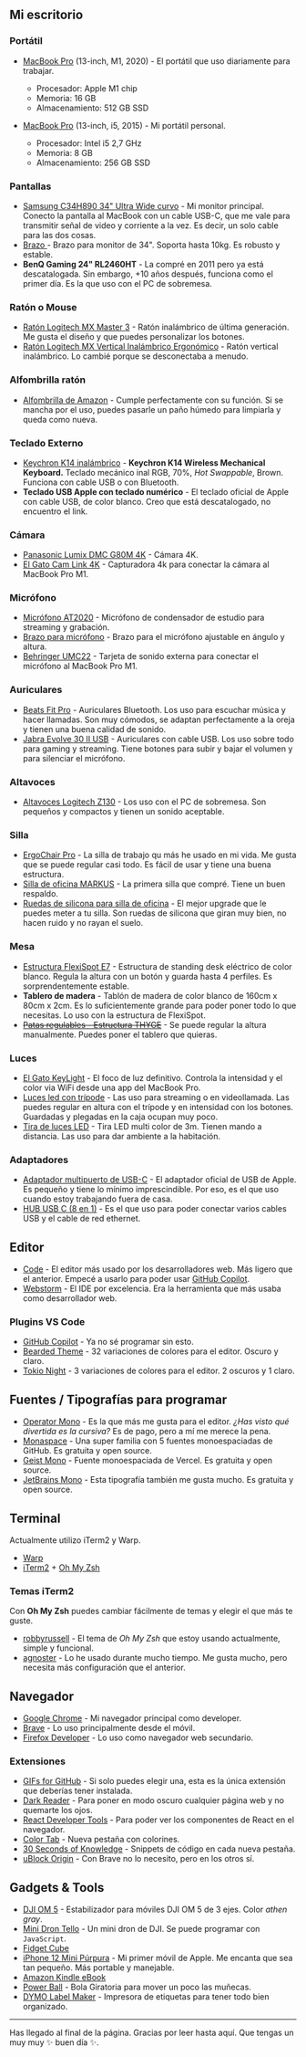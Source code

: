 ## Mi escritorio

### Portátil

- [MacBook Pro](https://www.apple.com/macbook-pro-13/) (13-inch, M1, 2020) - El portátil que uso diariamente para trabajar.

  - Procesador: Apple M1 chip
  - Memoria: 16 GB
  - Almacenamiento: 512 GB SSD

- [MacBook Pro](https://www.apple.com/macbook-pro-13/) (13-inch, i5, 2015) - Mi portátil personal.
  - Procesador: Intel i5 2,7 GHz
  - Memoria: 8 GB
  - Almacenamiento: 256 GB SSD

### Pantallas

- [Samsung C34H890 34" Ultra Wide curvo](https://amzn.to/4c0otOi) - Mi monitor principal. Conecto la pantalla al MacBook con un cable USB-C, que me vale para transmitir señal de video y corriente a la vez. Es decir, un solo cable para las dos cosas.
- [Brazo ](https://amzn.to/3Vl9NDF) - Brazo para monitor de 34". Soporta hasta 10kg. Es robusto y estable.
- **BenQ Gaming 24" RL2460HT** - La compré en 2011 pero ya está descatalogada. Sin embargo, +10 años después, funciona como el primer día. Es la que uso con el PC de sobremesa.

### Ratón o Mouse

- [Ratón Logitech MX Master 3](https://amzn.to/4bVhmXc) - Ratón inalámbrico de última generación. Me gusta el diseño y que puedes personalizar los botones.
- [Ratón Logitech MX Vertical Inalámbrico Ergonómico](https://amzn.to/3yBY8HD) - Ratón vertical inalámbrico. Lo cambié porque se desconectaba a menudo.

### Alfombrilla ratón

- [Alfombrilla de Amazon](https://amzn.to/3l6JmQv) - Cumple perfectamente con su función. Si se mancha por el uso, puedes pasarle un paño húmedo para limpiarla y queda como nueva.

### Teclado Externo

- [Keychron K14 inalámbrico](https://www.keychron.com/products/keychron-k14-wireless-mechanical-keyboard?variant=39553083146329) - **Keychron K14 Wireless Mechanical Keyboard.** Teclado mecánico inal RGB, 70%, _Hot Swappable_, Brown. Funciona con cable USB o con Bluetooth.
- **Teclado USB Apple con teclado numérico** - El teclado oficial de Apple con cable USB, de color blanco. Creo que está descatalogado, no encuentro el link.

### Cámara
- [Panasonic Lumix DMC G80M 4K](https://amzn.to/3X274jL) - Cámara 4K.
- [El Gato Cam Link 4K](https://amzn.to/4bOYNnA) - Capturadora 4k para conectar la cámara al MacBook Pro M1.

### Micrófono
- [Micrófono AT2020](https://amzn.to/3Vl4pQX) - Micrófono de condensador de estudio para streaming y grabación.
- [Brazo para micrófono](https://amzn.to/3Vjjum9) - Brazo para el micrófono ajustable en ángulo y altura.
- [Behringer UMC22](https://amzn.to/3WYwoHl) - Tarjeta de sonido externa para conectar el micrófono al MacBook Pro M1.

### Auriculares

- [Beats Fit Pro](https://amzn.to/3x3nTQH) - Auriculares Bluetooth. Los uso para escuchar música y hacer llamadas. Son muy cómodos, se adaptan perfectamente a la oreja y tienen una buena calidad de sonido.
- [Jabra Evolve 30 II USB](https://amzn.to/3evillN) - Auriculares con cable USB. Los uso sobre todo para gaming y streaming. Tiene botones para subir y bajar el volumen y para silenciar el micrófono.

### Altavoces

- [Altavoces Logitech Z130](https://amzn.to/3yH17yL) - Los uso con el PC de sobremesa. Son pequeños y compactos y tienen un sonido aceptable.

### Silla

- [ErgoChair Pro](https://www.autonomous.ai/en-ES/office-chairs/ergonomic-chair) - La silla de trabajo qu más he usado en mi vida. Me gusta que se puede regular casi todo. Es fácil de usar y tiene una buena estructura.
- [Silla de oficina MARKUS](https://amzn.to/3V4K4OJ) - La primera silla que compré. Tiene un buen respaldo.
- [Ruedas de silicona para silla de oficina](https://amzn.to/3X2Qb8G) - El mejor upgrade que le puedes meter a tu silla. Son ruedas de silicona que giran muy bien, no hacen ruido y no rayan el suelo.

### Mesa

- [Estructura FlexiSpot E7](https://amzn.to/3WZp5PK) - Estructura de standing desk eléctrico de color blanco. Regula la altura con un botón y guarda hasta 4 perfiles. Es sorprendentemente estable.
- **Tablero de madera** - Tablón de madera de color blanco de 160cm x 80cm x 2cm. Es lo suficientemente grande para poder poner todo lo que necesitas. Lo uso con la estructura de FlexiSpot.
- ~~[Patas regulables - Estructura THYGE](https://www.ikea.com/es/es/p/thyge-estructura-tablero-gris-plata-50293779/)~~ - Se puede regular la altura manualmente. Puedes poner el tablero que quieras.

### Luces
- [El Gato KeyLight](https://amzn.to/3VmamgL) - El foco de luz definitivo. Controla la intensidad y el color via WiFi desde una app del MacBook Pro.
- [Luces led con trípode](https://amzn.to/3V5eUqa) - Las uso para streaming o en videollamada. Las puedes regular en altura con el trípode y en intensidad con los botones. Guardadas y plegadas en la caja ocupan muy poco.
- [Tira de luces LED](https://amzn.to/3KiZM3I) - Tira LED multi color de 3m. Tienen mando a distancia. Las uso para dar ambiente a la habitación.

### Adaptadores

- [Adaptador multipuerto de USB-C](https://amzn.to/3UZBOzn) - El adaptador oficial de USB de Apple. Es pequeño y tiene lo mínimo imprescindible. Por eso, es el que uso cuando estoy trabajando fuera de casa.
- [HUB USB C (8 en 1)](https://amzn.to/3wXnXSa) - Es el que uso para poder conectar varios cables USB y el cable de red ethernet.

## Editor

- [Code](https://code.visualstudio.com/) - El editor más usado por los desarrolladores web. Más ligero que el anterior. Empecé a usarlo para poder usar [GitHub Copilot](https://copilot.github.com/).
- [Webstorm](https://www.jetbrains.com/es-es/webstorm/) - El IDE por excelencia. Era la herramienta que más usaba como desarrollador web.

### Plugins VS Code
- [GitHub Copilot](https://copilot.github.com/) - Ya no sé programar sin esto.
- [Bearded Theme](https://marketplace.visualstudio.com/items?itemName=BeardedBear.beardedtheme) - 32 variaciones de colores para el editor. Oscuro y claro.
- [Tokio Night](https://marketplace.visualstudio.com/items?itemName=enkia.tokyo-night) - 3 variaciones de colores para el editor. 2 oscuros y 1 claro.

## Fuentes / Tipografías para programar
- [Operator Mono](https://www.typography.com/fonts/operator/overview) - Es la que más me gusta para el editor. _¿Has visto qué divertida es la cursiva?_ Es de pago, pero a mí me merece la pena.
- [Monaspace](https://monaspace.githubnext.com/) - Una super familia con 5 fuentes monoespaciadas de GitHub. Es gratuita y open source.
- [Geist Mono](https://vercel.com/font) - Fuente monoespaciada de Vercel. Es gratuita y open source.
- [JetBrains Mono](https://www.jetbrains.com/es-es/lp/mono/) - Esta tipografía también me gusta mucho. Es gratuita y open source.

## Terminal

Actualmente utilizo iTerm2 y Warp.

- [Warp](https://app.warp.dev/referral/2EJGKR)
- [iTerm2](https://iterm2.com/) + [Oh My Zsh](https://ohmyz.sh/)


### Temas iTerm2
Con **Oh My Zsh** puedes cambiar fácilmente de temas y elegir el que más te guste.

- [robbyrussell](https://github.com/ohmyzsh/ohmyzsh/wiki/Themes#robbyrussell) - El tema de _Oh My Zsh_ que estoy usando actualmente, simple y funcional.
- [agnoster](https://github.com/ohmyzsh/ohmyzsh/wiki/Themes#agnoster) - Lo he usado durante mucho tiempo. Me gusta mucho, pero necesita más configuración que el anterior.

## Navegador

- [Google Chrome](https://www.google.com/chrome/) - Mi navegador principal como developer.
- [Brave](https://brave.com/es/) - Lo uso principalmente desde el móvil.
- [Firefox Developer](https://www.mozilla.org/es-ES/firefox/developer/) - Lo uso como navegador web secundario.

### Extensiones

- [GIFs for GitHub](https://chromewebstore.google.com/detail/gifs-for-github/dkgjnpbipbdaoaadbdhpiokaemhlphep) - Si solo puedes elegir una, esta es la única extensión que deberías tener instalada.
- [Dark Reader](https://chromewebstore.google.com/detail/dark-reader/eimadpbcbfnmbkopoojfekhnkhdbieeh) - Para poner en modo oscuro cualquier página web y no quemarte los ojos.
- [React Developer Tools](https://chrome.google.com/webstore/detail/react-developer-tools/fmkadmapgofadopljbjfkapdkoienihi?hl=es) - Para poder ver los componentes de React en el navegador.
- [Color Tab](https://chrome.google.com/webstore/detail/color-tab/hchlgfaicmddilenlflajnmomalehbom?hl=es) - Nueva pestaña con colorines.
- [30 Seconds of Knowledge](https://30secondsofknowledge.com/) - Snippets de código en cada nueva pestaña.
- [uBlock Origin](https://chromewebstore.google.com/detail/ublock-origin/cjpalhdlnbpafiamejdnhcphjbkeiagm?hl=es) - Con Brave no lo necesito, pero en los otros sí.

## Gadgets & Tools

- [DJI OM 5](https://amzn.to/2XF7UGz) - Estabilizador para móviles DJI OM 5 de 3 ejes. Color _athen gray_.
- [Mini Dron Tello](https://amzn.to/3ldFr4l) - Un mini dron de DJI. Se puede programar con `JavaScript`.
- [Fidget Cube](https://www.kickstarter.com/projects/antsylabs/fidget-cube-a-vinyl-desk-toy)
- [iPhone 12 Mini Púrpura](https://www.apple.com/es/iphone-12/key-features/) - Mi primer móvil de Apple. Me encanta que sea tan pequeño. Más portable y manejable.
- [Amazon Kindle eBook](https://amzn.to/3xkVSys)
- [Power Ball](https://amzn.to/4bYITH4) - Bola Giratoria para mover un poco las muñecas.
- [DYMO Label Maker](https://amzn.to/4dX1OUB) - Impresora de etiquetas para tener todo bien organizado.

---

Has llegado al final de la página. Gracias por leer hasta aquí. Que tengas un muy muy ✨ buen día ✨.

<!-- [Ver historial de cambios](https://github.com/baumannzone/baumannzone.dev/blame/main/components/UsesPage/uses.md) -->
